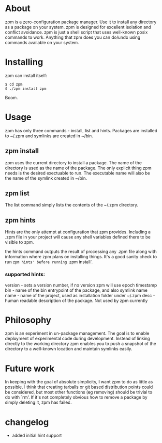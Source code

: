 # About

zpm is a zero-configuration package manager. Use it to install any directory as a package on your system.
zpm is designed for excellent isolation and conflict avoidance. zpm is just a shell script that uses
well-known posix commands to work. Anything that zpm does you can do/undo using commands available
on your system.

# Installing

zpm can install itself:

    $ cd zpm
    $ ./zpm install zpm

Boom.

# Usage

zpm has only three commands - install, list and hints. Packages are installed to ~/.zpm
and symlinks are created in ~/bin.


## zpm install

zpm uses the current directory to install a package. The name of the directory is used as
the name of the package. The only explicit thing zpm needs is the desired exectuable to 
run. The executable name will also be the name of the symlink created in ~/bin.

## zpm list 

The list command simply lists the contents of the ~/.zpm directory.

## zpm hints

Hints are the only attempt at configuration that zpm provides. Including a .zpm file
in your project will cause any shell variables defined there to be visible to zpm.

the hints command outputs the result of processing any .zpm file along with
information where zpm plans on installing things. It's a good sanity check to run
`zpm hints' before running `zpm install'.

### supported hints:

version - sets a version number, if no version zpm will use epoch timestamp
bin - name of the bin entrypoint of the package, and also symlink name
name - name of the project, used as installation folder under ~/.zpm
desc - human readable description of the package. Not used by zpm currently


# Philosophy

zpm is an experiment in un-package management. The goal is to enable deployment of 
experimental code during development. Instead of linking directly to the working directory
zpm enables you to push a snapshot of the directory to a well-known location and maintain
symlinks easily.

# Future work

In keeping with the goal of absolute simplicity, I want zpm to do as little as possible.
I think that creating tarballs or git based distribution points could be considered, 
but most other functions (eg removing) should be trivial to do with `rm'. If it's not
completely obvious how to remove a package by simply deleting it, zpm has failed.

# changelog
- added initial hint support
